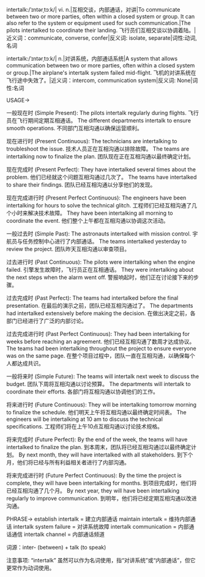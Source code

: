 intertalk:/ˈɪntərˌtɔːk/| vi. n.|互相交谈，内部通话，对讲|To communicate between two or more parties, often within a closed system or group.  It can also refer to the system or equipment used for such communication.|The pilots intertalked to coordinate their landing. 飞行员们互相交谈以协调着陆。|近义词：communicate, converse, confer|反义词: isolate, separate|词性:动词,名词

intertalk:/ˈɪntərˌtɔːk/| n.|对讲系统，内部通话系统|A system that allows communication between two or more parties, often within a closed system or group.|The airplane's intertalk system failed mid-flight.  飞机的对讲系统在飞行途中失效了。|近义词：intercom, communication system|反义词: None|词性:名词


USAGE->

一般现在时 (Simple Present):
The pilots intertalk regularly during flights.  飞行员在飞行期间定期互相通话。
The different departments intertalk to ensure smooth operations.  不同部门互相沟通以确保运营顺利。

现在进行时 (Present Continuous):
The technicians are intertalking to troubleshoot the issue. 技术人员正在互相沟通以排除故障。
The teams are intertalking now to finalize the plan.  团队现在正在互相沟通以最终确定计划。


现在完成时 (Present Perfect):
They have intertalked several times about the problem. 他们已经就这个问题互相沟通过几次了。
The teams have intertalked to share their findings.  团队已经互相沟通以分享他们的发现。


现在完成进行时 (Present Perfect Continuous):
The engineers have been intertalking for hours to solve the technical glitch. 工程师们已经互相沟通了几个小时来解决技术故障。
They have been intertalking all morning to coordinate the event. 他们整个上午都在互相沟通以协调这次活动。


一般过去时 (Simple Past):
The astronauts intertalked with mission control. 宇航员与任务控制中心进行了内部通话。
The teams intertalked yesterday to review the project.  团队昨天互相沟通以审查项目。


过去进行时 (Past Continuous):
The pilots were intertalking when the engine failed.  引擎发生故障时，飞行员正在互相通话。
They were intertalking about the next steps when the alarm went off.  警报响起时，他们正在讨论接下来的步骤。


过去完成时 (Past Perfect):
The teams had intertalked before the final presentation.  在最后的演示之前，团队已经互相沟通过了。
The departments had intertalked extensively before making the decision.  在做出决定之前，各部门已经进行了广泛的内部讨论。


过去完成进行时 (Past Perfect Continuous):
They had been intertalking for weeks before reaching an agreement. 他们已经互相沟通了数周才达成协议。
The teams had been intertalking throughout the project to ensure everyone was on the same page.  在整个项目过程中，团队一直在互相沟通，以确保每个人都达成共识。


一般将来时 (Simple Future):
The teams will intertalk next week to discuss the budget.  团队下周将互相沟通以讨论预算。
The departments will intertalk to coordinate their efforts.  各部门将互相沟通以协调他们的工作。


将来进行时 (Future Continuous):
They will be intertalking tomorrow morning to finalize the schedule.  他们明天上午将互相沟通以最终确定时间表。
The engineers will be intertalking at 10 am to discuss the technical specifications.  工程师们将在上午10点互相沟通以讨论技术规格。


将来完成时 (Future Perfect):
By the end of the week, the teams will have intertalked to finalize the plan.  到本周末，团队将已经互相沟通过以最终确定计划。
By next month, they will have intertalked with all stakeholders. 到下个月，他们将已经与所有利益相关者进行了内部沟通。


将来完成进行时 (Future Perfect Continuous):
By the time the project is complete, they will have been intertalking for months.  到项目完成时，他们将已经互相沟通了几个月。
By next year, they will have been intertalking regularly to improve communication. 到明年，他们将已经定期互相沟通以改进沟通。



PHRASE->
establish intertalk = 建立内部通话
maintain intertalk = 维持内部通话
intertalk system failure = 对讲系统故障
intertalk communication = 内部通话通信
intertalk channel = 内部通话频道


词源：inter- (between) + talk (to speak)


注意事项:  “intertalk” 虽然可以作为名词使用，指“对讲系统”或“内部通话”，但它更常作为动词使用。
